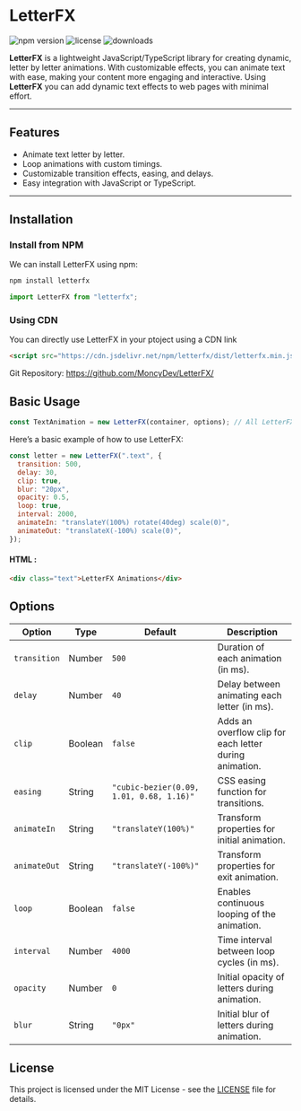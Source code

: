 # LetterFX

![npm version](https://img.shields.io/npm/v/letterfx.svg)
![license](https://img.shields.io/github/license/MoncyDev/LetterFX)
![downloads](https://img.shields.io/npm/dm/letterfx.svg)

**LetterFX** is a lightweight JavaScript/TypeScript library for creating dynamic, letter by letter animations. With customizable effects, you can animate text with ease, making your content more engaging and interactive. Using **LetterFX** you can add dynamic text effects to web pages with minimal effort.

---

## Features

- Animate text letter by letter.
- Loop animations with custom timings.
- Customizable transition effects, easing, and delays.
- Easy integration with JavaScript or TypeScript.

---

## Installation

### Install from NPM

We can install LetterFX using npm:

```bash
npm install letterfx
```

```javascript
import LetterFX from "letterfx";
```

### Using CDN

You can directly use LetterFX in your ptoject using a CDN link

```html
<script src="https://cdn.jsdelivr.net/npm/letterfx/dist/letterfx.min.js"></script>
```

Git Repository: https://github.com/MoncyDev/LetterFX/

## Basic Usage

```javascript
const TextAnimation = new LetterFX(container, options); // All LetterFX options are optional
```

Here’s a basic example of how to use LetterFX:

```javascript
const letter = new LetterFX(".text", {
  transition: 500,
  delay: 30,
  clip: true,
  blur: "20px",
  opacity: 0.5,
  loop: true,
  interval: 2000,
  animateIn: "translateY(100%) rotate(40deg) scale(0)",
  animateOut: "translateX(-100%) scale(0)",
});
```

#### HTML :

```html
<div class="text">LetterFX Animations</div>
```

## Options

| Option       | Type    | Default                                  | Description                                             |
| ------------ | ------- | ---------------------------------------- | ------------------------------------------------------- |
| `transition` | Number  | `500`                                    | Duration of each animation (in ms).                     |
| `delay`      | Number  | `40`                                     | Delay between animating each letter (in ms).            |
| `clip`       | Boolean | `false`                                  | Adds an overflow clip for each letter during animation. |
| `easing`     | String  | `"cubic-bezier(0.09, 1.01, 0.68, 1.16)"` | CSS easing function for transitions.                    |
| `animateIn`  | String  | `"translateY(100%)"`                     | Transform properties for initial animation.             |
| `animateOut` | String  | `"translateY(-100%)"`                    | Transform properties for exit animation.                |
| `loop`       | Boolean | `false`                                  | Enables continuous looping of the animation.            |
| `interval`   | Number  | `4000`                                   | Time interval between loop cycles (in ms).              |
| `opacity`    | Number  | `0`                                      | Initial opacity of letters during animation.            |
| `blur`       | String  | `"0px"`                                  | Initial blur of letters during animation.               |

## License

This project is licensed under the MIT License - see the [LICENSE](LICENSE) file for details.
